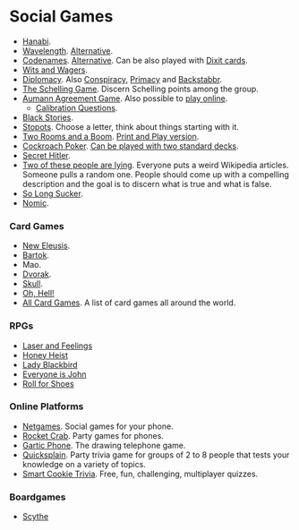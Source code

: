 # Social Games

- [Hanabi](https://hanabi.cards/).
- [Wavelength](https://gjeuken.github.io/telewave). [Alternative](https://longwave.web.app/).
- [Codenames](https://www.horsepaste.com/). [Alternative](http://those.codes/). Can be also played with [Dixit cards](https://meteuphoric.files.wordpress.com/2016/06/pic2664878_lg.jpg).
- [Wits and Wagers](https://www.mindblastgames.com/wits/).
- [Diplomacy](https://play.google.com/store/apps/details?id=se.oort.diplicity). Also [Conspiracy](https://play.google.com/store/apps/details?id=com.badfrog.conspiracy.app), [Primacy](https://www.playprimacy.com/landing) and [Backstabbr](https://www.backstabbr.com/).
- [The Schelling Game](https://www.lesswrong.com/posts/kM3Xd2mJeWtsGkgSW/the-schelling-game-a-k-a-the-coordination-game). Discern Schelling points among the group.
- [Aumann Agreement Game](https://docs.google.com/document/d/1gCKURs0Xdnb8PQS54rckS4CJUp8kCklKs2KKi7xDZdA/edit#). Also possible to [play online](https://aumann.io/).
	- [Calibration Questions](https://today.yougov.com/topics/politics/articles-reports/2022/03/15/americans-misestimate-small-subgroups-population).
- [Black Stories](https://detective-stories.com/).
- [Stopots](https://stopots.com/es/). Choose a letter, think about things starting with it.
- [Two Rooms and a Boom](https://boardgamegeek.com/boardgame/134352/two-rooms-and-boom). [Print and Play version](https://drive.google.com/drive/folders/1_jbxtyH0V0xACK_crdIbf-QMFv0aw7pr).
- [Cockroach Poker](https://boardgamegeek.com/boardgame/11971/cockroach-poker). [Can be played with two standard decks](https://www.reddit.com/r/boardgames/comments/ah8t5r/has_anyone_tried_cockroach_poker_with_a_regular/).
- [Secret Hitler](https://www.secrethitler.com/assets/Secret_Hitler_Print_and_Play.pdf).
- [Two of these people are lying](https://youtu.be/NPaz6mFsSjU). Everyone puts a weird Wikipedia articles. Someone pulls a random one. People should come up with a compelling description and the goal is to discern what is true and what is false.
- [So Long Sucker](https://boardgamegeek.com/boardgame/8304/so-long-sucker).
- [Nomic](https://en.wikipedia.org/wiki/Nomic).

### Card Games
- [New Eleusis](https://web.archive.org/web/20190822201119/http://www.matuszek.org/eleusis1.html).
- [Bartok](https://en.wikipedia.org/wiki/Bartok_(card_game)).
- Mao.
- [Dvorak](https://en.wikipedia.org/wiki/Dvorak_(game)).
- [Skull](https://boardgamegeek.com/boardgame/92415/skull).
- [Oh, Hell!](https://www.pagat.com/exact/ohhell.html)
- [All Card Games](https://www.pagat.com/). A list of card games all around the world.


### RPGs
- [Laser and Feelings](http://onesevendesign.com/lasers_and_feelings_rpg.pdf)
- [Honey Heist](https://gshowitt.itch.io/honey-heist)
- [Lady Blackbird](http://www.onesevendesign.com/ladyblackbird/)
- [Everyone is John](https://img.4plebs.org/boards/tg/image/1377/34/1377343288798.pdf)
- [Roll for Shoes](https://rollforshoes.com/)

### Online Platforms
- [Netgames](https://netgames.io/). Social games for your phone.
- [Rocket Crab](https://rocketcrab.com/). Party games for phones.
- [Gartic Phone](https://garticphone.com/). The drawing telephone game.
- [Quicksplain](https://quicksplain.com/). Party trivia game for groups of 2 to 8 people that tests your knowledge on a variety of topics.
- [Smart Cookie Trivia](https://www.smart-cookie-trivia.com/). Free, fun, challenging, multiplayer quizzes.

### Boardgames

- [Scythe](https://boardgamegeek.com/boardgame/169786/scythe)